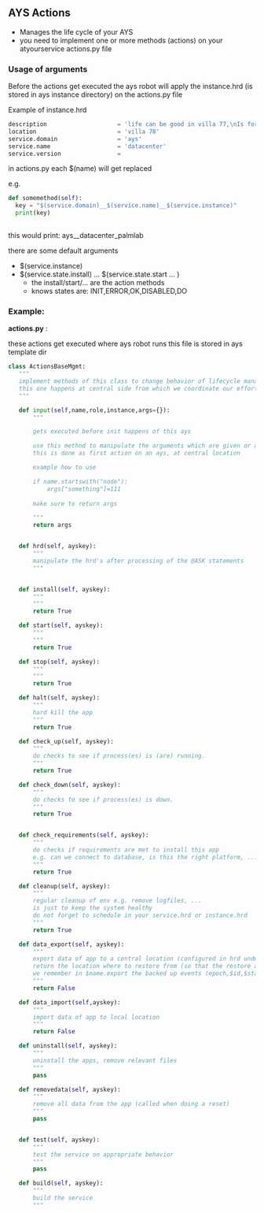## AYS Actions

* Manages the life cycle of your AYS
* you need to implement one or more methods (actions) on your atyourservice actions.py file

### Usage of arguments

Before the actions get executed the ays robot will apply the instance.hrd (is stored in ays instance directory) on the actions.py file

Example of instance.hrd

```python
description                    = 'life can be good in villa 77,\nIs for test purposes only.'
location                       = 'villa 78'
service.domain                 = 'ays'
service.name                   = 'datacenter'
service.version                = 
```

in actions.py each $(name) will get replaced

e.g.

```python
def somemethod(self):
  key = "$(service.domain)__$(service.name)__$(service.instance)"
  print(key)
  
```
this would print: ays__datacenter_palmlab

there are some default arguments

- $(service.instance)
- $(service.state.install) ... $(service.state.start ... )
  - the install/start/... are the action methods
  - knows states are: INIT,ERROR,OK,DISABLED,DO 


### Example:
 **actions.py** :
 
 these actions get executed where ays robot runs
 this file is stored in ays template dir

 ```python
class ActionsBaseMgmt:
    """
    implement methods of this class to change behavior of lifecycle management of service
    this one happens at central side from which we coordinate our efforts
    """

    def input(self,name,role,instance,args={}):
        """

        gets executed before init happens of this ays

        use this method to manipulate the arguments which are given or already part of ays instance
        this is done as first action on an ays, at central location

        example how to use

        if name.startswith("node"):
            args["something"]=111
            
        make sure to return args

        """
        return args


    def hrd(self, ayskey):
        """
        manipulate the hrd's after processing of the @ASK statements
        """


    def install(self, ayskey):
        """
        """
        return True

    def start(self, ayskey):
        """
        """
        return True

    def stop(self, ayskey):
        """
        """
        return True

    def halt(self, ayskey):
        """
        hard kill the app
        """
        return True

    def check_up(self, ayskey):
        """
        do checks to see if process(es) is (are) running.
        """
        return True

    def check_down(self, ayskey):
        """
        do checks to see if process(es) is down.
        """
        return True


    def check_requirements(self, ayskey):
        """
        do checks if requirements are met to install this app
        e.g. can we connect to database, is this the right platform, ...
        """
        return True

    def cleanup(self, ayskey):
        """
        regular cleanup of env e.g. remove logfiles, ...
        is just to keep the system healthy
        do not forget to schedule in your service.hrd or instance.hrd
        """
        return True

    def data_export(self, ayskey):
        """
        export data of app to a central location (configured in hrd under whatever chosen params)
        return the location where to restore from (so that the restore action knows how to restore)
        we remember in $name.export the backed up events (epoch,$id,$state,$location)  $state is OK or ERROR
        """
        return False

    def data_import(self,ayskey):
        """
        import data of app to local location
        """
        return False

    def uninstall(self, ayskey):
        """
        uninstall the apps, remove relevant files
        """
        pass

    def removedata(self, ayskey):
        """
        remove all data from the app (called when doing a reset)
        """
        pass


    def test(self, ayskey):
        """
        test the service on appropriate behavior
        """
        pass

    def build(self, ayskey):
        """
        build the service
        """
```